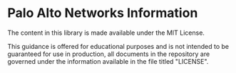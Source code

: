 # Palo Alto Networks Information
The content in this library is made available under the MIT License.

This guidance is offered for educational purposes and is not intended to be guaranteed for use in production, all documents in the repository are governed under the information available in the file titled "LICENSE".
